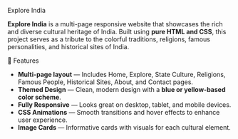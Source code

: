 Explore India 

**Explore India** is a multi-page responsive website that showcases the rich and diverse cultural heritage of India. Built using **pure HTML and CSS**, this project serves as a tribute to the colorful traditions, religions, famous personalities, and historical sites of India.

 🚀 Features

- **Multi-page layout** — Includes Home, Explore, State Culture, Religions, Famous People, Historical Sites, About, and Contact pages.
- **Themed Design** — Clean, modern design with a **blue or yellow-based color scheme**.
- **Fully Responsive** — Looks great on desktop, tablet, and mobile devices.
- **CSS Animations** — Smooth transitions and hover effects to enhance user experience.
- **Image Cards** — Informative cards with visuals for each cultural element.


